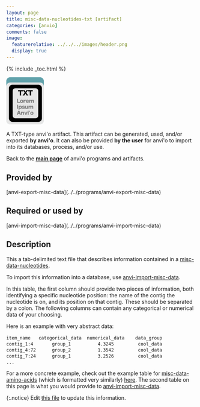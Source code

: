 ```yaml
---
layout: page
title: misc-data-nucleotides-txt [artifact]
categories: [anvio]
comments: false
image:
  featurerelative: ../../../images/header.png
  display: true
---
```



{% include _toc.html %}


<img src="../../images/icons/TXT.png" alt="TXT" style="width:100px; border:none" />

A TXT-type anvi'o artifact. This artifact can be generated, used, and/or exported **by anvi'o**. It can also be provided **by the user** for anvi'o to import into its databases, process, and/or use.

Back to the **[main page](../../)** of anvi'o programs and artifacts.

## Provided by


<p style="text-align: left" markdown="1"><span class="artifact-p">[anvi-export-misc-data](../../programs/anvi-export-misc-data)</span></p>


## Required or used by

<p style="text-align: left" markdown="1"><span class="artifact-r">[anvi-import-misc-data](../../programs/anvi-import-misc-data)</span></p>

## Description

This a tab-delimited text file that describes information contained in a <span class="artifact-n">[misc-data-nucleotides](/software/anvio/help/artifacts/misc-data-nucleotides)</span>. 

To import this information into a database, use <span class="artifact-n">[anvi-import-misc-data](/software/anvio/help/programs/anvi-import-misc-data)</span>. 

In this table, the first column should provide two pieces of information, both identifying a specific nucleotide position: the name of the contig the nucleotide is on, and its position on that contig. These should be separated by a colon. The following columns can contain any categorical or numerical data of your choosing.

Here is an example with very abstract data:

    item_name   categorical_data  numerical_data    data_group
    contig_1:4       group_1          4.3245         cool_data 
    contig_4:72      group_2          1.3542         cool_data
    contig_7:24      group_1          3.2526         cool_data
    ...

For a more concrete example, check out the example table for <span class="artifact-n">[misc-data-amino-acids](/software/anvio/help/artifacts/misc-data-amino-acids)</span> (which is formatted very similarly)  [here](http://merenlab.org/2020/07/22/interacdome/#6-storing-the-per-residue-binding-frequencies-into-the-contigs-database). The second table on this page is what you would provide to <span class="artifact-n">[anvi-import-misc-data](/software/anvio/help/programs/anvi-import-misc-data)</span>. 


{:.notice}
Edit [this file](https://github.com/merenlab/anvio/tree/master/anvio/docs/artifacts/misc-data-nucleotides-txt.md) to update this information.

